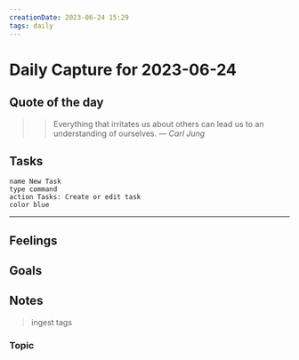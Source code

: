 ```yaml
---
creationDate: 2023-06-24 15:29
tags: daily
---
```


# Daily Capture for 2023-06-24

## Quote of the day

> > Everything that irritates us about others can lead us to an understanding of ourselves.
> — <cite>Carl Jung</cite> 

## Tasks

```button
name New Task
type command
action Tasks: Create or edit task
color blue
```
---



## Feelings

## Goals

## Notes 

>ingest tags


### Topic 